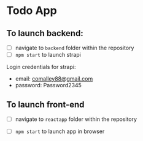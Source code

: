 # Todo App

## To launch backend:

- [ ] navigate to `backend` folder within the repository 
- [ ] `npm start` to launch strapi

Login credentials for strapi:
- email: comalley88@gmail.com
- password: Password2345

## To launch front-end 

- [ ] navigate to `reactapp` folder within the repository
- [ ] `npm start` to launch app in browser


